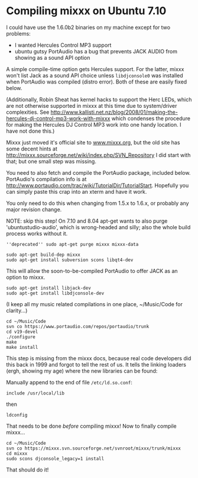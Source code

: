 # Compiling mixxx on Ubuntu 7.10

I could have use the 1.6.0b2 binaries on my machine except for two
problems:

  - I wanted Hercules Control MP3 support
  - ubuntu gutsy PortAudio has a bug that prevents JACK AUDIO from
    showing as a sound API option

A simple compile-time option gets Hercules support. For the latter,
mixxx won't list Jack as a sound API choice unless `libdjconsole0` was
installed when PortAudio was compiled (distro error). Both of these are
easily fixed below.

(Additionally, Robin Sheat has kernel hacks to support the Herc LEDs,
which are not otherwise supported in mixxx at this time due to
system/driver complexities. See
<http://www.kallisti.net.nz/blog/2008/01/making-the-hercules-dj-control-mp3-work-with-mixxx>
which condenses the procedure for making the Hercules DJ Control MP3
work into one handy location. I have not done this.)

Mixxx just moved it's official site to www.mixxx.org, but the old site
has some decent hints at
<http://mixxx.sourceforge.net/wiki/index.php/SVN_Repository> I did start
with that; but one small step was missing.

You need to also fetch and compile the PortAudio package, included
below. PortAudio's compilation info is at
<http://www.portaudio.com/trac/wiki/TutorialDir/TutorialStart>.
Hopefully you can simply paste this crap into an xterm and have it work.

You only need to do this when changing from 1.5.x to 1.6.x, or probably
any major revision change.

NOTE: skip this step\! On 7.10 and 8.04 apt-get wants to also purge
'ubuntustudio-audio', which is wrong-headed and silly; also the whole
build process works without it.

    ''deprecated'' sudo apt-get purge mixxx mixxx-data

    sudo apt-get build-dep mixxx 
    sudo apt-get install subversion scons libqt4-dev

This will allow the soon-to-be-compiled PortAudio to offer JACK as an
option to mixxx.

    sudo apt-get install libjack-dev
    sudo apt-get install libdjconsole-dev

(I keep all my music related compilations in one place, \~/Music/Code
for clarity...)

    cd ~/Music/Code
    svn co https://www.portaudio.com/repos/portaudio/trunk
    cd v19-devel
    ./configure
    make
    make install

This step is missing from the mixxx docs, because real code developers
did this back in 1999 and forgot to tell the rest of us. It tells the
linking loaders (ergh, showing my age) where the new libraries can be
found:

Manually append to the end of file `/etc/ld.so.conf`:

    include /usr/local/lib

then

    ldconfig

That needs to be done *before* compiling mixxx\! Now to finally compile
mixxx...

``` 
cd ~/Music/Code
svn co https://mixxx.svn.sourceforge.net/svnroot/mixxx/trunk/mixxx
cd mixxx
sudo scons djconsole_legacy=1 install 
```

That should do it\!
